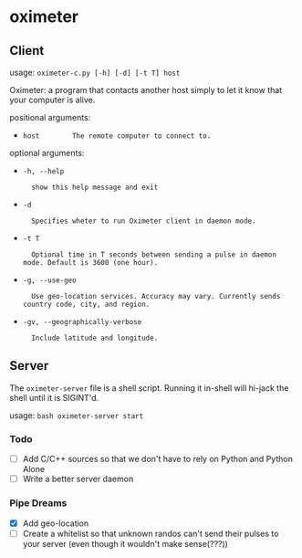 # oximeter
## Client
usage: `oximeter-c.py [-h] [-d] [-t T] host`

Oximeter: a program that contacts another host simply to let it know that your computer is alive.

positional arguments:


* `host        The remote computer to connect to.`

optional arguments:


* `-h, --help`

        show this help message and exit
* `-d`
        
        Specifies wheter to run Oximeter client in daemon mode.
* `-t T`
        
        Optional time in T seconds between sending a pulse in daemon mode. Default is 3600 (one hour).
* `-g, --use-geo`
        
        Use geo-location services. Accuracy may vary. Currently sends country code, city, and region.
* `-gv, --geographically-verbose`
        
        Include latitude and longitude.
## Server

The `oximeter-server` file is a shell script. Running it in-shell will hi-jack the shell until it is SIGINT'd. 

usage: `bash oximeter-server start`


### Todo

- [ ] Add C/C++ sources so that we don't have to rely on Python and Python Alone
- [ ] Write a better server daemon

### Pipe Dreams

- [x] Add geo-location
- [ ] Create a whitelist so that unknown randos can't send their pulses to your server (even though it wouldn't make sense(???))
